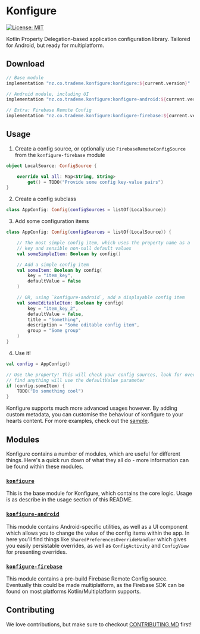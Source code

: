 # Konfigure

[![License: MIT](https://img.shields.io/badge/License-MIT-yellow.svg)](https://opensource.org/licenses/MIT)

Kotlin Property Delegation-based application configuration library. Tailored for Android, but ready for multiplatform.
## Download

```groovy
// Base module
implementation "nz.co.trademe.konfigure:konfigure:${current.version}" 

// Android module, including UI
implementation "nz.co.trademe.konfigure:konfigure-android:${current.version}" 

// Extra: Firebase Remote Config
implementation "nz.co.trademe.konfigure:konfigure-firebase:${current.version}"
```
## Usage
1. Create a config source, or optionally use `FirebaseRemoteConfigSource` from the `konfigure-firebase` module
```kotlin
object LocalSource: ConfigSource {

    override val all: Map<String, String>
        get() = TODO("Provide some config key-value pairs")
}
```
   
2. Create a config subclass 
```kotlin
class AppConfig: Config(configSources = listOf(LocalSource))
```

3. Add some configuration items
```kotlin
class AppConfig: Config(configSources = listOf(LocalSource)) {

	// The most simple config item, which uses the property name as a 
	// key and sensible non-null default values
	val someSimpleItem: Boolean by config()

    // Add a simple config item 
    val someItem: Boolean by config(
        key = "item_key",
        defaultValue = false
    )

    // OR, using `konfigure-android`, add a displayable config item
    val someEditableItem: Boolean by config(
        key = "item_key_2",
        defaultValue = false,
        title = "Something",
        description = "Some editable config item",
        group = "Some group"
    )
}
```

4. Use it!

```kotlin
val config = AppConfig()

// Use the property! This will check your config sources, look for overrides, and if it doesn't 
// find anything will use the defaultValue parameter
if (config.someItem) {
    TODO("Do something cool")
}
```

Konfigure supports much more advanced usages however. By adding custom metadata, you can customise the behaviour of konfigure
to your hearts content. For more examples, check out the [sample](/sample).

## Modules
Konfigure contains a number of modules, which are useful for different things. Here's a quick run down of what they all do - more information can be found within these modules.

### [`konfigure`](/konfigure)
This is the base module for Konfigure, which contains the core logic. Usage is as describe in the usage section of this README.

### [`konfigure-android`](/konfigure-android)
This module contains Android-specific utilities, as well as a UI component which allows you to change the value of the config items within the app. In here you'll find things like `SharedPreferencesOverrideHandler` which gives you easily persistable overrides, as well as `ConfigActivity` and `ConfigView` for presenting overrides.

### [`konfigure-firebase`](/konfigure-firebase)
This module contains a pre-build Firebase Remote Config source. Eventually this could be made multiplatform, as the Firebase SDK can be found on most platforms Kotlin/Multiplatform supports.


## Contributing 
We love contributions, but make sure to checkout [CONTRIBUTING.MD](/CONTRIBUTING.MD) first!